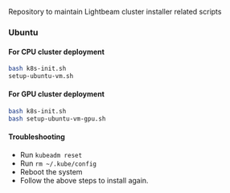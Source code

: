 Repository to maintain Lightbeam cluster installer related scripts


### Ubuntu

####  For CPU cluster deployment

```bash
bash k8s-init.sh
setup-ubuntu-vm.sh
```

####  For GPU cluster deployment

```bash
bash k8s-init.sh
bash setup-ubuntu-vm-gpu.sh
```


#### Troubleshooting
- Run `kubeadm reset`
- Run `rm ~/.kube/config`
- Reboot the system
- Follow the above steps to install again.